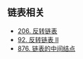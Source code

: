 ## 链表相关
- [206. 反转链表](https://leetcode.cn/problems/reverse-linked-list/description/)
- [92. 反转链表 II](https://leetcode.cn/problems/reverse-linked-list-ii/description/)
- [876. 链表的中间结点](https://leetcode.cn/problems/middle-of-the-linked-list/description/)